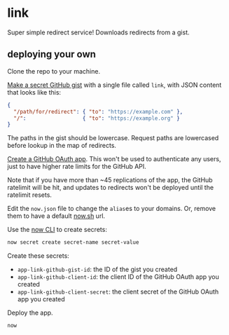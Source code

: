 # link

Super simple redirect service! Downloads redirects from a gist.

## deploying your own

Clone the repo to your machine.

[Make a secret GitHub gist](https://gist.github.com/new) with a single file called `link`, with JSON content that looks like this:

```json
{
  "/path/for/redirect": { "to": "https://example.com" },
  "/":                  { "to": "https://example.org" }
}
```

The paths in the gist should be lowercase. Request paths are lowercased before lookup in the map of redirects.

[Create a GitHub OAuth app](https://github.com/settings/applications/new). This won't be used to authenticate any users, just to have higher rate limits for the GitHub API.

Note that if you have more than ~45 replications of the app, the GitHub ratelimit will be hit, and updates to redirects won't be deployed until the ratelimit resets.

Edit the `now.json` file to change the `alias`es to your domains. Or, remove them to have a default [now.sh](https://zeit.co/now) url.

Use the [now CLI](https://www.npmjs.com/package/now) to create secrets:

```sh
now secret create secret-name secret-value
```

Create these secrets:

* `app-link-github-gist-id`: the ID of the gist you created
* `app-link-github-client-id`: the client ID of the GitHub OAuth app you created
* `app-link-github-client-secret`: the client secret of the GitHub OAuth app you created

Deploy the app.

```sh
now
```
